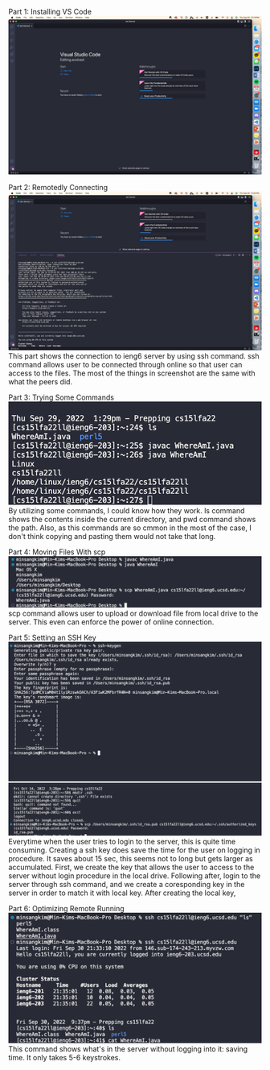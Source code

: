 Part 1: Installing VS Code
![image](part1.png)

Part 2: Remotedly Connecting
![image](part2.png)
This part shows the connection to ieng6 server by using ssh command. ssh command allows user to be connected through online so that user can access to the files. The most of the things in screenshot are the same with what the peers did.

Part 3: Trying Some Commands
![image](part3.png)
By utilizing some commands, I could know how they work. ls command shows the contents inside the current directory, and pwd command shows the path. Also, as this commands are so cmmon in the most of the case, I don't think copying and pasting them would not take that long.

Part 4: Moving Files With scp
![image](part4.png)
scp command allows user to upload or download file from local drive to the server. This even can enforce the power of online connection.

Part 5: Setting an SSH Key
![image](part5-1.png)
![image](part5-2.png)
Everytime when the user tries to login to the server, this is quite time consuming. Creating a ssh key does save the time for the user on logging in procedure. It saves about 15 sec, this seems not to long but gets larger as accumulated. First, we create the key that allows the user to access to the server without login procedure in the local drive. Following after, login to the server through ssh command, and we create a coresponding key in the server in order to match it with local key. After creating the local key,

Part 6: Optimizing Remote Running
![image](part6.png)
This command shows what's in the server without logging into it: saving time. It only takes 5-6 keystrokes.
